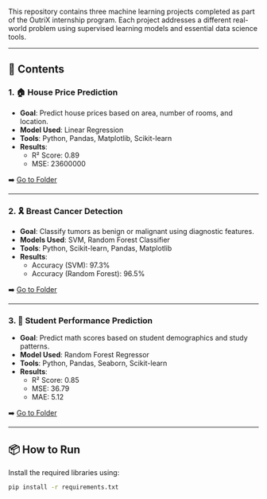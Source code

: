 
This repository contains three machine learning projects completed as part of the OutriX internship program. Each project addresses a different real-world problem using supervised learning models and essential data science tools.

---

## 🔢 Contents

### 1. 🏠 House Price Prediction
- **Goal**: Predict house prices based on area, number of rooms, and location.
- **Model Used**: Linear Regression
- **Tools**: Python, Pandas, Matplotlib, Scikit-learn
- **Results**:
  - R² Score: 0.89
  - MSE: 23600000

➡️ [Go to Folder](./1_house_price_prediction)

---

### 2. 🎗️ Breast Cancer Detection
- **Goal**: Classify tumors as benign or malignant using diagnostic features.
- **Models Used**: SVM, Random Forest Classifier
- **Tools**: Python, Scikit-learn, Pandas, Matplotlib
- **Results**:
  - Accuracy (SVM): 97.3%
  - Accuracy (Random Forest): 96.5%

➡️ [Go to Folder](./2_breast_cancer_detection)

---

### 3. 📘 Student Performance Prediction
- **Goal**: Predict math scores based on student demographics and study patterns.
- **Model Used**: Random Forest Regressor
- **Tools**: Python, Pandas, Seaborn, Scikit-learn
- **Results**:
  - R² Score: 0.85
  - MSE: 36.79
  - MAE: 5.12

➡️ [Go to Folder](./3_student_performance_prediction)

---

## 📦 How to Run

Install the required libraries using:

```bash
pip install -r requirements.txt
